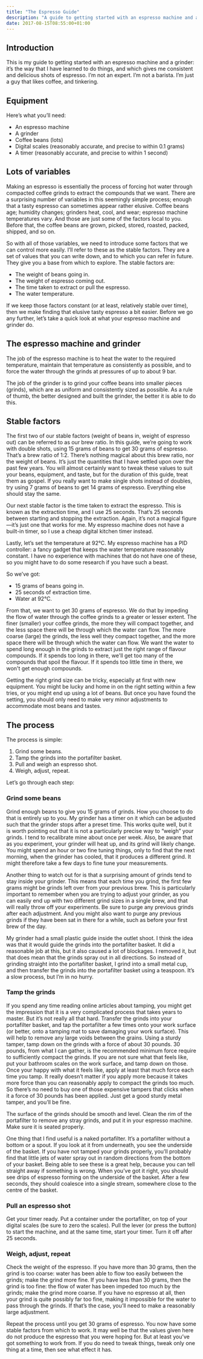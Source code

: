 ```yaml
---
title: "The Espresso Guide"
description: "A guide to getting started with an espresso machine and a grinder."
date: 2017-08-15T08:55:00+01:00
---
```

## Introduction

This is my guide to getting started with an espresso machine and a grinder: it’s the way that I have learned to do things, and which gives me consistent and delicious shots of espresso.  I’m not an expert.  I’m not a barista.  I’m just a guy that likes coffee, and tinkering.

## Equipment

Here’s what you’ll need:

* An espresso machine
* A grinder
* Coffee beans (lots)
* Digital scales (reasonably accurate, and precise to within 0.1 grams)
* A timer (reasonably accurate, and precise to within 1 second)

## Lots of variables

Making an espresso is essentially the process of forcing hot water through compacted coffee grinds to extract the compounds that we want.  There are a surprising number of variables in this seemingly simple process; enough that a tasty espresso can sometimes appear rather elusive.  Coffee beans age; humidity changes; grinders heat, cool, and wear; espresso machine temperatures vary.  And those are just some of the factors local to you.  Before that, the coffee beans are grown, picked, stored, roasted, packed, shipped, and so on.

So with all of those variables, we need to introduce some factors that we can control more easily.  I’ll refer to these as the stable factors.  They are a set of values that you can write down, and to which you can refer in future.  They give you a base from which to explore.  The stable factors are:

* The weight of beans going in.
* The weight of espresso coming out.
* The time taken to extract or pull the espresso.
* The water temperature.

If we keep those factors constant (or at least, relatively stable over time), then we make finding that elusive tasty espresso a bit easier.  Before we go any further, let’s take a quick look at what your espresso machine and grinder do.

## The espresso machine and grinder

The job of the espresso machine is to heat the water to the required temperature, maintain that temperature as consistently as possible, and to force the water through the grinds at pressures of up to about 9 bar.

The job of the grinder is to grind your coffee beans into smaller pieces (grinds), which are as uniform and consistently sized as possible.  As a rule of thumb, the better designed and built the grinder, the better it is able to do this.

## Stable factors

The first two of our stable factors (weight of beans in, weight of espresso out) can be referred to as our brew ratio.  In this guide, we’re going to work with double shots, using 15 grams of beans to get 30 grams of espresso.  That’s a brew ratio of 1:2.  There’s nothing magical about this brew ratio, nor the weight of beans.  It’s just the quantities that I have settled upon over the past few years.  You will almost certainly want to tweak these values to suit your beans, equipment, and taste, but for the duration of this guide, treat them as gospel.  If you really want to make single shots instead of doubles, try using 7 grams of beans to get 14 grams of espresso.  Everything else should stay the same.

Our next stable factor is the time taken to extract the espresso.  This is known as the extraction time, and I use 25 seconds.  That’s 25 seconds between starting and stopping the extraction.  Again, it’s not a magical figure—it’s just one that works for me.  My espresso machine does not have a built-in timer, so I use a cheap digital kitchen timer instead.

Lastly, let’s set the temperature at 92&deg;C.  My espresso machine has a PID controller: a fancy gadget that keeps the water temperature reasonably constant.  I have no experience with machines that do not have one of these, so you might have to do some research if you have such a beast.

So we’ve got:

* 15 grams of beans going in.
* 25 seconds of extraction time.
* Water at 92&deg;C.

From that, we want to get 30 grams of espresso.  We do that by impeding the flow of water through the coffee grinds to a greater or lesser extent.  The finer (smaller) your coffee grinds, the more they will compact together, and the less space there will be through which the water can flow.  The more coarse (large) the grinds, the less well they compact together, and the more space there will be through which the water can flow.  We want the water to spend long enough in the grinds to extract just the right range of flavour compounds.  If it spends too long in there, we'll get too many of the compounds that spoil the flavour.  If it spends too little time in there, we won't get enough compounds.

Getting the right grind size can be tricky, especially at first with new equipment.  You might be lucky and home in on the right setting within a few tries, or you might end up using a lot of beans.  But once you have found the setting, you should only need to make very minor adjustments to accommodate most beans and tastes.

## The process

The process is simple:

1. Grind some beans.
2. Tamp the grinds into the portafilter basket.
3. Pull and weigh an espresso shot.
4. Weigh, adjust, repeat.

Let’s go through each step:

### Grind some beans

Grind enough beans to give you 15 grams of grinds.  How you choose to do that is entirely up to you.  My grinder has a timer on it which can be adjusted such that the grinder stops after a preset time.  This works quite well, but it is worth pointing out that it is not a particularly precise way to “weigh” your grinds.  I tend to recalibrate mine about once per week.  Also, be aware that as you experiment, your grinder will heat up, and its grind will likely change.  You might spend an hour or two fine tuning things, only to find that the next morning, when the grinder has cooled, that it produces a different grind.  It might therefore take a few days to fine tune your measurements.

Another thing to watch out for is that a surprising amount of grinds tend to stay inside your grinder.  This means that each time you grind, the first few grams might be grinds left over from your previous brew.  This is particularly important to remember when you are trying to adjust your grinder, as you can easily end up with two different grind sizes in a single brew, and that will really throw off your experiments.  Be sure to purge any previous grinds after each adjustment.  And you might also want to purge any previous grinds if they have been sat in there for a while, such as before your first brew of the day.

My grinder had a small plastic guide inside the outlet shoot.  I think the idea was that it would guide the grinds into the portafilter basket.  It did a reasonable job at this, but it also caused a lot of blockages.  I removed it, but that does mean that the grinds spray out in all directions.  So instead of grinding straight into the portafilter basket, I grind into a small metal cup, and then transfer the grinds into the portafilter basket using a teaspoon.  It’s a slow process, but I’m in no hurry.

### Tamp the grinds

If you spend any time reading online articles about tamping, you might get the impression that it is a very complicated process that takes years to master.  But it’s not really all that hard.  Transfer the grinds into your portafilter basket, and tap the portafilter a few times onto your work surface (or better, onto a tamping mat to save damaging your work surface).  This will help to remove any large voids between the grains.  Using a sturdy tamper, tamp down on the grinds with a force of about 30 pounds.  30 pounds, from what I can gather, is the recommended minimum force require to sufficiently compact the grinds.  If you are not sure what that feels like, put your bathroom scales on the work surface, and tamp down on those.  Once your happy with what it feels like, apply at least that much force each time you tamp.  It really doesn’t matter if you apply more because it takes more force than you can reasonably apply to compact the grinds too much.  So there’s no need to buy one of those expensive tampers that clicks when it a force of 30 pounds has been applied.  Just get a good sturdy metal tamper, and you’ll be fine.

The surface of the grinds should be smooth and level.  Clean the rim of the portafilter to remove any stray grinds, and put it in your espresso machine.  Make sure it is seated properly.

One thing that I find useful is a naked portafilter.  It’s a portafilter without a bottom or a spout.  If you look at it from underneath, you see the underside of the basket.  If you have not tamped your grinds properly, you’ll probably find that little jets of water spray out in random directions from the bottom of your basket.  Being able to see these is a great help, because you can tell straight away if something is wrong.  When you’ve got it right, you should see drips of espresso forming on the underside of the basket.  After a few seconds, they should coalesce into a single stream, somewhere close to the centre of the basket.

### Pull an espresso shot

Get your timer ready.  Put a container under the portafilter, on top of your digital scales (be sure to zero the scales).  Pull the lever (or press the button) to start the machine, and at the same time, start your timer.  Turn it off after 25 seconds.

### Weigh, adjust, repeat

Check the weight of the espresso.  If you have more than 30 grams, then the grind is too coarse: water has been able to flow too easily between the grinds; make the grind more fine.  If you have less than 30 grams, then the grind is too fine: the flow of water has been impeded too much by the grinds; make the grind more coarse.  If you have no espresso at all, then your grind is quite possibly far too fine, making it impossible for the water to pass through the grinds.  If that’s the case, you’ll need to make a reasonably large adjustment.

Repeat the process until you get 30 grams of espresso.  You now have some stable factors from which to work.  It may well be that the values given here do not produce the espresso that you were hoping for.  But at least you’ve got something to work from.  If you do need to tweak things, tweak only one thing at a time, then see what effect it has.
